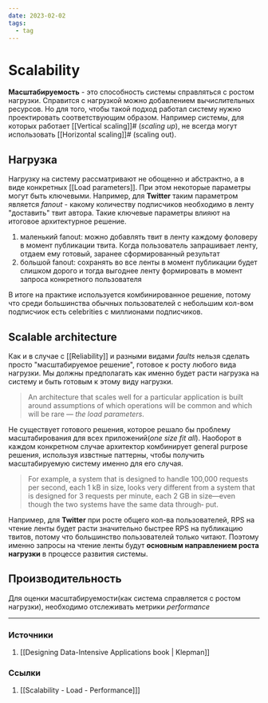 ```yaml
---
date: 2023-02-02
tags:
  - tag
---
```


# Scalability

**Масштабируемость** - это способность системы справляться с ростом нагрузки. Справится с нагрузкой можно добавлением вычислительных ресурсов. Но для того, чтобы такой подход работал систему нужно проектировать соответствующим образом. Например системы, для которых работает [[Vertical scaling]]# (_scaling up_), не всегда могут использовать [[Horizontal scaling]]# (scaling out).

## Нагрузка

Нагрузку на систему рассматривают не обощенно и абстрактно, а в виде конкретных [[Load parameters]]. При этом некоторые параметры могут быть ключевыми. Например, для **Twitter** таким параметром является _fanout_ - какому количеству подписчиков необходимо в ленту "доставить" твит автора. Такие ключевые параметры влияют на итоговое архитектурное решение.

1. маленький fanout: можно добавлять твит в ленту каждому фоловеру в момент публикации твита. Когда пользователь запрашивает ленту, отдаем ему готовый, заранее сформированный результат
1. большой fanout: сохранять во все ленты в момент публикации будет слишком дорого и тогда выгоднее ленту формировать в момент запроса конкретного пользователя

В итоге на практике используется комбинированное решение, потому что среди большинства обычных пользователей с небольшим кол-вом подписчиок есть celebrities с миллионами подписчиков.

## Scalable architecture

Как и в случае с [[Reliability]] и разными видами _faults_ нельзя сделать просто "масштабируемое решение", готовое к росту любого вида нагрузки. Мы должны предполагать как именно будет расти нагрузка на систему и быть готовым к этому виду нагрузки.

> An architecture that scales well for a particular application is built around assumptions of which operations will be common and which will be rare — _the load parameters_.

Не существует готового решения, которое решало бы проблему масштабирования для всех приложений(_one size fit all_). Наоборот в каждом конкретном случае архитектор комбинирует general purpose решения, используя извстные паттерны, чтобы получить масштабируемую систему именно для его случая.

> For example, a system that is designed to handle 100,000 requests per second, each 1 kB in size, looks very different from a system that is designed for 3 requests per minute, each 2 GB in size—even though the two systems have the same data through‐ put.

Например, для **Twitter** при росте общего кол-ва пользователей, RPS на чтение ленты будет расти значительно быстрее RPS на публикацию твитов, потому что большинство пользователей только читают. Поэтому именно запросы на чтение ленты будут **основным направлением роста нагрузки** в процессе развития системы.

## Производительность

Для оценки масштабируемости(как система справляется с ростом нагрузки), необходимо отслеживать метрики _performance_

---

### Источники

1. [[Designing Data-Intensive Applications book | Klepman]]

### Ссылки

1. [[Scalability - Load - Performance]]]
